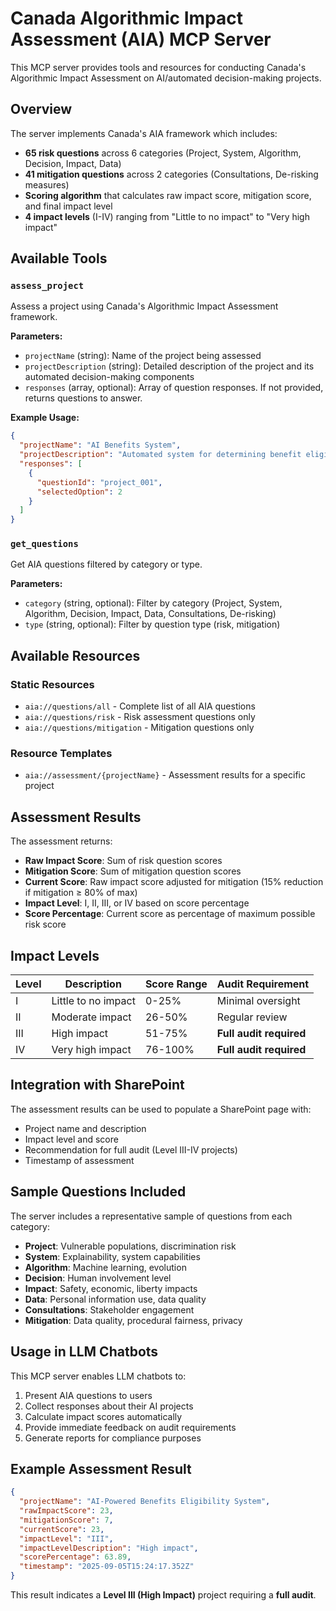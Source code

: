 # Canada Algorithmic Impact Assessment (AIA) MCP Server

This MCP server provides tools and resources for conducting Canada's Algorithmic Impact Assessment on AI/automated decision-making projects.

## Overview

The server implements Canada's AIA framework which includes:
- **65 risk questions** across 6 categories (Project, System, Algorithm, Decision, Impact, Data)
- **41 mitigation questions** across 2 categories (Consultations, De-risking measures)
- **Scoring algorithm** that calculates raw impact score, mitigation score, and final impact level
- **4 impact levels** (I-IV) ranging from "Little to no impact" to "Very high impact"

## Available Tools

### `assess_project`
Assess a project using Canada's Algorithmic Impact Assessment framework.

**Parameters:**
- `projectName` (string): Name of the project being assessed
- `projectDescription` (string): Detailed description of the project and its automated decision-making components
- `responses` (array, optional): Array of question responses. If not provided, returns questions to answer.

**Example Usage:**
```json
{
  "projectName": "AI Benefits System",
  "projectDescription": "Automated system for determining benefit eligibility",
  "responses": [
    {
      "questionId": "project_001",
      "selectedOption": 2
    }
  ]
}
```

### `get_questions`
Get AIA questions filtered by category or type.

**Parameters:**
- `category` (string, optional): Filter by category (Project, System, Algorithm, Decision, Impact, Data, Consultations, De-risking)
- `type` (string, optional): Filter by question type (risk, mitigation)

## Available Resources

### Static Resources
- `aia://questions/all` - Complete list of all AIA questions
- `aia://questions/risk` - Risk assessment questions only
- `aia://questions/mitigation` - Mitigation questions only

### Resource Templates
- `aia://assessment/{projectName}` - Assessment results for a specific project

## Assessment Results

The assessment returns:
- **Raw Impact Score**: Sum of risk question scores
- **Mitigation Score**: Sum of mitigation question scores
- **Current Score**: Raw impact score adjusted for mitigation (15% reduction if mitigation ≥ 80% of max)
- **Impact Level**: I, II, III, or IV based on score percentage
- **Score Percentage**: Current score as percentage of maximum possible risk score

## Impact Levels

| Level | Description | Score Range | Audit Requirement |
|-------|-------------|-------------|-------------------|
| I | Little to no impact | 0-25% | Minimal oversight |
| II | Moderate impact | 26-50% | Regular review |
| III | High impact | 51-75% | **Full audit required** |
| IV | Very high impact | 76-100% | **Full audit required** |

## Integration with SharePoint

The assessment results can be used to populate a SharePoint page with:
- Project name and description
- Impact level and score
- Recommendation for full audit (Level III-IV projects)
- Timestamp of assessment

## Sample Questions Included

The server includes a representative sample of questions from each category:
- **Project**: Vulnerable populations, discrimination risk
- **System**: Explainability, system capabilities
- **Algorithm**: Machine learning, evolution
- **Decision**: Human involvement level
- **Impact**: Safety, economic, liberty impacts
- **Data**: Personal information use, data quality
- **Consultations**: Stakeholder engagement
- **Mitigation**: Data quality, procedural fairness, privacy

## Usage in LLM Chatbots

This MCP server enables LLM chatbots to:
1. Present AIA questions to users
2. Collect responses about their AI projects
3. Calculate impact scores automatically
4. Provide immediate feedback on audit requirements
5. Generate reports for compliance purposes

## Example Assessment Result

```json
{
  "projectName": "AI-Powered Benefits Eligibility System",
  "rawImpactScore": 23,
  "mitigationScore": 7,
  "currentScore": 23,
  "impactLevel": "III",
  "impactLevelDescription": "High impact",
  "scorePercentage": 63.89,
  "timestamp": "2025-09-05T15:24:17.352Z"
}
```

This result indicates a **Level III (High Impact)** project requiring a **full audit**.
